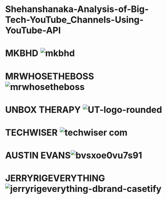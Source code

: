 # Shehanshanaka-Analysis-of-Big-Tech-YouTube_Channels-Using-YouTube-API

# MKBHD ![mkbhd](https://github.com/user-attachments/assets/bea363dd-495a-4a7a-a4c5-2cbabde89461)
# MRWHOSETHEBOSS ![mrwhosetheboss](https://github.com/user-attachments/assets/fedd6b7e-ed4c-440d-a535-dce93d59f3d3)
# UNBOX THERAPY ![UT-logo-rounded](https://github.com/user-attachments/assets/b5081f83-b28a-44ec-953c-87abb9a15076)
# TECHWISER ![techwiser com](https://github.com/user-attachments/assets/941b14ac-008f-477f-9322-f755f0dd30cc)
# AUSTIN EVANS![bvsxoe0vu7s91](https://github.com/user-attachments/assets/7210cfae-61e0-4bb4-a1f8-cf11a4b0f563)
# JERRYRIGEVERYTHING ![jerryrigeverything-dbrand-casetify](https://github.com/user-attachments/assets/990eed55-ab2f-49c8-b3be-3a93ccf0c7f7)

